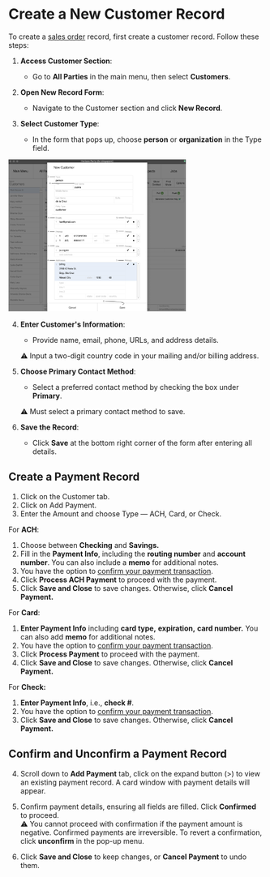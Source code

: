 # Create a New Customer Record

To create a [sales order](#4/sales/orders) record, first create a customer record. Follow these steps:

1. **Access Customer Section**:
    
    - Go to **All Parties** in the main menu, then select **Customers**.
2. **Open New Record Form**:
    
    - Navigate to the Customer section and click **New Record**.
3. **Select Customer Type**:
    
    - In the form that pops up, choose **person** or **organization** in the Type field.

<img src="https://github.com/Fx-Professional-Services/HorizonDocs/blob/main/assets/7_create_customer_record.png" width="350" height="300">

4. **Enter Customer's Information**:
	
	 - Provide name, email, phone, URLs, and address details.
	 
    ⚠️ Input a two-digit country code in your mailing and/or billing address.

5. **Choose Primary Contact Method**:
    
    - Select a preferred contact method by checking the box under **Primary**. 
    
    ⚠️ Must select a primary contact method to save.
6. **Save the Record**:
    
    - Click **Save** at the bottom right corner of the form after entering all details.

## Create a Payment Record

1. Click on the Customer tab. <br>
2. Click on Add Payment. <br>
3. Enter the Amount and choose Type — ACH, Card, or Check. <br>

For **ACH**: <br>
1. Choose between **Checking** and **Savings.** <br>
2. Fill in the **Payment Info**, including the **routing number** and **account number**. You can also include a **memo** for additional notes. <br>
3. You have the option to [confirm your payment transaction](III.%20Confirm%20and%20Unconfirm%20a%20Payment%20Record.md). <br>
4. Click **Process ACH Payment** to proceed with the payment. <br>
5. Click **Save and Close** to save changes. Otherwise, click **Cancel Payment.** <br>

For **Card**:
1. **Enter Payment Info** including **card type,** **expiration,** **card number.** You can also add **memo** for additional notes. 
2. You have the option to [confirm your payment transaction](III.%20Confirm%20and%20Unconfirm%20a%20Payment%20Record.md).
3. Click **Process Payment** to proceed with the payment. 
4. Click **Save and Close** to save changes. Otherwise, click **Cancel Payment.**

For **Check:**
1. **Enter Payment Info**, i.e., **check #**. 
2. You have the option to [confirm your payment transaction](III.%20Confirm%20and%20Unconfirm%20a%20Payment%20Record.md).
3. Click **Save and Close** to save changes. Otherwise, click **Cancel Payment.**

## Confirm and Unconfirm a Payment Record

4. Scroll down to **Add Payment** tab, click on the expand button (>) to view an existing payment record. A card window with payment details will appear.

5. Confirm payment details, ensuring all fields are filled. Click **Confirmed** to proceed. <br>
	⚠️ You cannot proceed with confirmation if the payment amount is negative. Confirmed payments are irreversible. To revert a confirmation, click **unconfirm** in the pop-up menu.

6. Click **Save and Close** to keep changes, or **Cancel Payment** to undo them.

